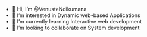 - 👋 Hi, I’m @VenusteNdikumana
- 👀 I’m interested in Dynamic web-based Applications
- 🌱 I’m currently learning Interactive web development
- 💞️ I’m looking to collaborate on System development
 
